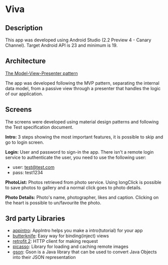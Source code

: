 # Viva


## Description

This app was developed using Android Studio (2.2 Preview 4 - Canary Channel).
Target Android API is 23 and minimum is 19.

## Architecture

[The Model-View-Presenter pattern](https://codelabs.developers.google.com/codelabs/android-testing/#3)

The app was developed following the MVP pattern, separating the internal data model, from a passive view through a presenter that handles the logic of our application.

## Screens

The screens were developed using material design patterns and following the Test specification document.

**Intro:** 3 steps showing the most important features, it is possible to skip and go to login screen.

**Login:** User and password to sign-in the app. There isn't a remote login service to authenticate the user, you need to use the following user:

- user: test@test.com
- pass: test1234

**PhotoList:** Photos retrieved from photo service. Using longClick is possible to save photos to gallery and a normal click goes to photo details.

**Photo Details:** Photo's name, photographer, likes and caption. Clicking on the heart is possible to un/favourite the photo.


## 3rd party Libraries

- [appintro](https://github.com/PaoloRotolo/AppIntro): AppIntro helps you make a intro(tutorial) for your app
- [butterknife](http://jakewharton.github.io/butterknife/): Easy way for binding(inject) views
- [retrofit 2](http://square.github.io/retrofit/): HTTP client for making request
- [picasso](http://square.github.io/picasso/): Library for loading and caching remote images
- [gson](https://github.com/google/gson): Gson is a Java library that can be used to convert Java Objects into their JSON representation